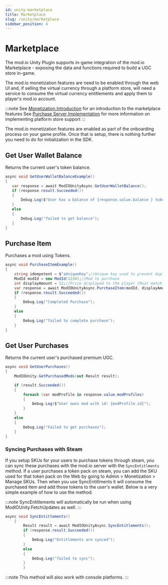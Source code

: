 ```yaml
---
id: unity-marketplace
title: Marketplace
slug: /unity/marketplace
sidebar_position: 4
---
```


# Marketplace

The mod.io Unity Plugin supports in-game integration of the mod.io Marketplace - exposing the data and functions required to build a UGC store in-game.

The mod.io monetization features are need to be enabled through the web UI and, if selling the virtual currency through a platform store, will need a service to consume the virtual currency entitlements and apply them to player's mod.io account.

:::note
See [Monetization Introduction](/monetization) for an introduction to the marketplace features
See [Purchase Server Implementation](/web-services/marketplace/overview) for more information on implementing platform store support
:::

The mod.io monetization features are enabled as part of the onboarding process on your game profile. Once that is setup, there is nothing further you need to do for initialization in the SDK.


## Get User Wallet Balance

Returns the current user's token balance.

```csharp
async void GetUserWalletBalanceExample()
{
   var response = await ModIOUnityAsync.GetUserWalletBalance();
   if (response.result.Succeeded())
   {
       Debug.Log($"User has a balance of {response.value.balance } tokens.");
   }
   else
   {
       Debug.Log("failed to get balance");
   }
}
```

## Purchase Item

Purchases a mod using Tokens.

```csharp
async void PurchaseItemExample()
{
    string idempotent = $"aUniqueKey";//Unique key used to prevent duplicate purchases
    ModId modId = new ModId(1234);//Mod to purchase
    int displayAmount = 12;//Price displayed to the player (Must match mod price)
    var response = await ModIOUnityAsync.PurchaseItem(modId, displayAmount, idempotent);
    if (response.result.Succeeded())
    {
        Debug.Log("Completed Purchase");
    }
    else
    {
        Debug.Log("failed to complete purchase");
    }
}
```

## Get User Purchases

Returns the current user's purchased premium UGC.

```csharp
async void GetUserPurchases()
{
    ModIOUnity.GetPurchasedMods(out Result result);

    if (result.Succeeded())
    {
        foreach (var modProfile in response.value.modProfiles)
        {
            Debug.Log($"User owns mod with id: {modProfile.id}");
        }
    }
    else
    {
        Debug.Log("Failed to get purchases");
    }
}
```

### Syncing Purchases with Steam
If you setup SKUs for your users to purchase tokens through steam, you can sync these purchases with the mod.io server with the `SyncEntitlments` method. If a user purchases a token pack on steam, you can add the SKU used for that token pack on the Web by going to Admin > Monetization > Manage SKUs. Then when you use SyncEntitlments it will consume the purchased item and add those tokens to the user's wallet. Below is a very simple example of how to use the method.

:::note
SyncEntitlements will automatically be run when using ModIOUnity.FetchUpdates as well.
:::

```csharp
async void SyncEntitlements()
    {
        Result result = await ModIOUnityAsync.SyncEntitlements();
        if (response.result.Succeeded())
        {
            Debug.Log("Entitlements are synced");
        }
        else
        {
            Debug.Log("failed to sync");
        }
        }
```
:::note
This method will also work with console platforms.
:::
